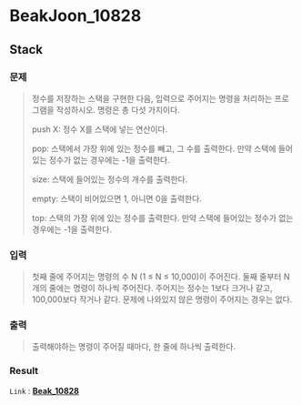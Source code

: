 # BeakJoon_10828
## Stack

### 문제
>정수를 저장하는 스택을 구현한 다음, 입력으로 주어지는 명령을 처리하는 프로그램을 작성하시오.
>명령은 총 다섯 가지이다.
> 
>push X: 정수 X를 스택에 넣는 연산이다.
> 
>pop: 스택에서 가장 위에 있는 정수를 빼고, 그 수를 출력한다. 만약 스택에 들어있는 정수가 없는 경우에는 -1을 출력한다.
> 
>size: 스택에 들어있는 정수의 개수를 출력한다.
> 
>empty: 스택이 비어있으면 1, 아니면 0을 출력한다.
> 
>top: 스택의 가장 위에 있는 정수를 출력한다. 만약 스택에 들어있는 정수가 없는 경우에는 -1을 출력한다.

### 입력
> 첫째 줄에 주어지는 명령의 수 N (1 ≤ N ≤ 10,000)이 주어진다. 둘째 줄부터 N개의 줄에는 명령이 하나씩 주어진다. 주어지는 정수는 1보다 크거나 같고, 100,000보다 작거나 같다. 문제에 나와있지 않은 명령이 주어지는 경우는 없다.

### 출력
> 출력해야하는 명령이 주어질 때마다, 한 줄에 하나씩 출력한다.

### Result
`Link` : **[Beak_10828](../main/Baek_10828.h)**
